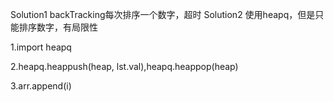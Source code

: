 Solution1 backTracking每次排序一个数字，超时
Solution2 使用heapq，但是只能排序数字，有局限性

1.import heapq

2.heapq.heappush(heap, lst.val),heapq.heappop(heap)

3.arr.append(i)